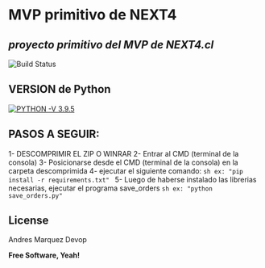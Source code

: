# MVP primitivo de NEXT4
## _proyecto primitivo del MVP de NEXT4.cl_

![Build Status](https://travis-ci.org/joemccann/dillinger.svg?branch=master)

## VERSION de Python
[![PYTHON -V 3.9.5](https://www.python.org/static/img/python-logo@2x.png)](https://www.python.org/downloads/release/python-395/)

## PASOS A SEGUIR:

1- DESCOMPRIMIR EL ZIP O WINRAR
2- Entrar al CMD (terminal de la consola)
3- Posicionarse desde el CMD (terminal de la consola) en la carpeta descomprimida
4- ejecutar el siguiente comando:
        ```sh
        ex: "pip install -r requirements.txt"
        ```
5- Luego de haberse instalado las librerias necesarias, ejecutar el programa save_orders
        ```sh
        ex: "python save_orders.py"
        ```

## License

Andres Marquez Devop

**Free Software, Yeah!**
